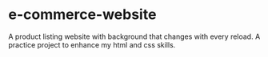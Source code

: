 # e-commerce-website
A product listing website with background that changes with every reload. A practice project to enhance my html and css skills.
